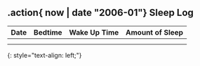 ## .action{ now | date "2006-01"} Sleep  Log

|    Date    | Bedtime | Wake Up Time | Amount of Sleep |
| :----------: | :-------: | :------------: | :---------------: |
|      |      |      |          |
|   |      |      |          |
{: style="text-align: left;"}

